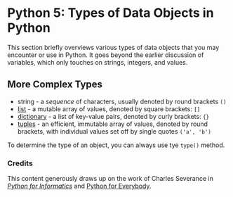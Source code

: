 # Python 5: Types of Data Objects in Python

This section briefly overviews various types of data objects that you may encounter or use in Python. It goes beyond the earlier discussion of variables, which only touches on strings, integers, and values. 

## More Complex Types

* string - a *sequence* of characters, usually denoted by round brackets ```()```
* [list](https://www.py4e.com/html3/10-tuples) - a mutable array of values, denoted by square brackets: ```[]```
* [dictionary](https://www.py4e.com/html3/10-tuples) - a list of key-value pairs, denoted by curly brackets: ```{}```
* [tuples](https://www.py4e.com/html3/10-tuples) - an efficient, immutable array of values, denoted by round brackets, with individual values set off by single quotes ```('a', 'b')```

To determine the type of an object, you can always use tye ```type()``` method.

### Credits
This content generously draws up on the work of Charles Severance in [_Python for Informatics_](http://www.pythonlearn.com/book.php) and [Python for Everybody](https://www.py4e.com/). 
